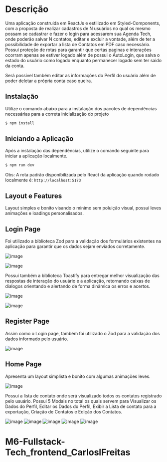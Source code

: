 # Descrição
Uma aplicação construida em ReactJs e estilizado em Styled-Components, com a proposta de realizar cadastros de N usuários no qual os mesmo possam se cadastrar e fazer o login para acessarem sua Agenda Tech, onde poderão salvar N contatos, editar e excluir a vontade, além de ter a possibilidade de exportar a lista de Contatos em PDF caso necessário. Possui proteção de rotas para garantir que certas paginas e interações ocorram apenas se estiver logado além de possui o AutoLogin, que salva o estado do usuário como logado enquanto permanecer logado sem ter saido da conta.

Será possível também editar as informações do Perfil do usuário além de poder deletar a própria conta caso queira.

## Instalação
Utilize o comando abaixo para a instalação dos pacotes de dependências necessárias para a correta inicialização do projeto
```bash
$ npm install
```

## Iniciando a Aplicação
Após a instalação das dependências, utilize o comando seguinte para iniciar a aplicação localmente.
```bash
$ npm run dev
```
Obs: A rota padrão disponibilizada pelo React da aplicação quando rodado localmente é: `http://localhost:5173`

## Layout e Features
Layout simples e bonito visando o minimo sem poluição visual, possui leves animações e loadings personalisados.


## Login Page
Foi utilizado a biblioteca Zod para a validação dos formulários existentes na aplicação para garantir que os dados sejam enviados corretamente.

![image](https://github.com/Kenzie-Academy-Brasil-Developers/M6-Fullstack-Tech_frontend_CarloslFreitas/assets/37638947/047d5cdb-f7ac-424c-a7a4-f6532fcabff0)

![image](https://github.com/Kenzie-Academy-Brasil-Developers/M6-Fullstack-Tech_frontend_CarloslFreitas/assets/37638947/755c39f4-c5e5-401f-a4e1-23df48a59c91)

Possui também a biblioteca Toastify para entregar melhor visualização das respostas de interação do usuário e a aplicação, retornando caixas de dialogos orientando e alertando de forma dinâmica os erros e acertos.

![image](https://github.com/Kenzie-Academy-Brasil-Developers/M6-Fullstack-Tech_frontend_CarloslFreitas/assets/37638947/fe7a5409-3c8b-44b9-8021-dca883ad8746)

![image](https://github.com/Kenzie-Academy-Brasil-Developers/M6-Fullstack-Tech_frontend_CarloslFreitas/assets/37638947/8e309861-8713-4316-a14f-8a7d5285701c)

## Register Page
Assim como o Login page, também foi utilizado o Zod para a validação dos dados informado pelo usuário.

![image](https://github.com/Kenzie-Academy-Brasil-Developers/M6-Fullstack-Tech_frontend_CarloslFreitas/assets/37638947/a9c01d5d-bea2-401b-9cba-a26720f588d7)

## Home Page
Apresenta um layout simplista e bonito com algumas animações leves. 

![image](https://github.com/Kenzie-Academy-Brasil-Developers/M6-Fullstack-Tech_frontend_CarloslFreitas/assets/37638947/7a1c29e1-7837-430b-ade2-749f706fde3f)

Possui a lista de contato onde será visualizado todos os contatos registrado pelo usuário. Possui 5 Modais no total os quais servem para Visualizar os Dados do Perfil, Editar os Dados do Perfil, Exibir a Lista de contato para a exportação, Criação de Contatos e Edição dos Contatos.

![image](https://github.com/Kenzie-Academy-Brasil-Developers/M6-Fullstack-Tech_frontend_CarloslFreitas/assets/37638947/80608a23-9c05-4bda-a65c-2a7f57a8ef3b)
![image](https://github.com/Kenzie-Academy-Brasil-Developers/M6-Fullstack-Tech_frontend_CarloslFreitas/assets/37638947/495edf47-f15c-4e7a-affb-187b73770ae9)
![image](https://github.com/Kenzie-Academy-Brasil-Developers/M6-Fullstack-Tech_frontend_CarloslFreitas/assets/37638947/84218be9-d064-4975-8337-445a47454d85)
![image](https://github.com/Kenzie-Academy-Brasil-Developers/M6-Fullstack-Tech_frontend_CarloslFreitas/assets/37638947/5f824321-cbf4-48e5-9ef2-8a8a3c609810)
![image](https://github.com/Kenzie-Academy-Brasil-Developers/M6-Fullstack-Tech_frontend_CarloslFreitas/assets/37638947/8ced3c22-5115-48bd-9ee8-202bab8c9cc2)






# M6-Fullstack-Tech_frontend_CarloslFreitas
